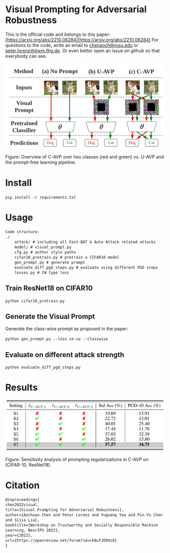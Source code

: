 # Visual Prompting for Adversarial Robustness

This is the official code and belongs to this paper: [https://arxiv.org/abs/2210.06284](https://arxiv.org/abs/2210.06284)
For questions to the code, write an email to [chenaoch@msu.edu](mailto:chenaoch@msu.edu) or [peter.lorenz@itwm.fhg.de](mailto:peter.lorenz@itwm.fhg.de). Or even better open an issue on github so that everybody can see. 

![overview](assets/overview.png)


Figure: Overview of C-AVP over two classes (red and green) vs. U-AVP and the prompt-free learning pipeline.



# Install 

`pip install -r requirements.txt`


# Usage



```
Code structure:
./
    attack/ # including all Fast-BAT & Auto Attack related attacks
    model/ # visual_prompt.py
    cfg.py # author style paths
    cifar10_pretrain.py # pretrain a CIFAR10 model
    gen_prompt.py # generate prompt
    evaluate_diff_pgd_steps.py # evaluate using different PGD steps
    losses.py # CW type loss
```

## Train ResNet18 on CIFAR10
`python cifar10_pretrain.py`

## Generate the Visual Prompt

Generate the class-wise prompt as proposed in the paper: 

`python gen_prompt.py --loss ce-cw --classwise`


## Evaluate on different attack strength
`python evaluate_diff_pgd_steps.py `



# Results

![results](assets/results.png)

Figure: Sensitivity analysis of prompting regularizations in C-AVP on (CIFAR-10, ResNet18).



# Citation


```
@inproceedings{
chen2022visual,
title={Visual Prompting for Adversarial Robustness},
author={Aochuan Chen and Peter Lorenz and Yuguang Yao and Pin-Yu Chen and Sijia Liu},
booktitle={Workshop on Trustworthy and Socially Responsible Machine Learning, NeurIPS 2022},
year={2022},
url={https://openreview.net/forum?id=c68ufJO9Xz8}
}
```
